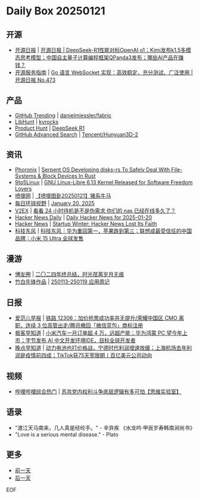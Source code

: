 # Daily Box 20250121

## 开源
- [开源日报](https://www.oschina.net/news/column?columnId=25) | [开源日报 | DeepSeek-R1性能对标OpenAI o1；Kimi发布k1.5多模态思考模型；中国自主量子计算编程框架QPanda3发布；哪些AI产品在赚钱？](https://www.oschina.net/news/330839)
- [开源服务指南](https://osguider.com/blog/) | [Go 语言 WebSocket 实现：高效稳定、充分测试、广泛使用 | 开源日报 No.473](https://osguider.com/blog/post/daily/daily-473/)

## 产品
- [GitHub Trending](https://github.com/trending?since=daily) | [danielmiessler/fabric](https://github.com/danielmiessler/fabric)
- [LibHunt](https://www.libhunt.com/) | [kvrocks](https://www.libhunt.com/r/kvrocks)
- [Product Hunt](https://www.producthunt.com) | [DeepSeek R1](https://www.producthunt.com/posts/deepseek-r1)
- [GitHub Advanced Search](https://github.com/search/advanced) | [Tencent/Hunyuan3D-2](https://github.com/Tencent/Hunyuan3D-2)

## 资讯
- [Phoronix](https://www.phoronix.com/) | [Serpent OS Developing disks-rs To Safely Deal With File-Systems & Block Devices In Rust](https://www.phoronix.com/news/Serpent-OS-disks-rs)
- [9to5Linux](https://9to5linux.com/) | [GNU Linux-Libre 6.13 Kernel Released for Software Freedom Lovers](https://9to5linux.com/gnu-linux-libre-6-13-kernel-released-for-software-freedom-lovers)
- [喷嚏网](http://www.dapenti.com/blog/blog.asp?subjectid=70&name=xilei) | [【喷嚏图卦20250121】猪系牛马](http://www.dapenti.com/blog/more.asp?name=xilei&id=183820)
- [每日环球视野](https://idai.ly/) | [January 20, 2025](http://m.idai.ly/se/a193iG?1737302400)
- [V2EX](https://www.v2ex.com/) | [看看 24 小时待机是不是伪需求 你们的 nas 已经在线多久了？](https://www.v2ex.com/t/1106750)
- [Hacker News Daily](https://www.daemonology.net/hn-daily/) | [Daily Hacker News for 2025-01-20](https://www.daemonology.net/hn-daily/2025-01-20.html)
- [Hacker News](https://news.ycombinator.com/front) | [Startup Winter: Hacker News Lost Its Faith](https://news.ycombinator.com/item?id=42778266)
- [科技东风](https://m.smzdm.com/tag/tn0400v/) | [科技东风｜华为重回第一，苹果跌到第三；联想成最受信任的中国品牌；小米 15 Ultra 全球发售](https://post.m.smzdm.com/p/adzqq65x/)

## 漫游
- [博友圈](https://www.boyouquan.com/home) | [二〇二四年终总结，时光荏苒岁月无痕](https://www.boyouquan.com/go?from=feed&link=https%3A%2F%2Ffeng.pub%2F0120257679.html)
- [竹白先锋作品](https://www.zhubai.wiki/) | [250113-250119 应用周记](https://open.zhubai.wiki/a/l/t/z/pl/flyhink/2493352933745008640)

## 日报
- [爱范儿早报](https://www.ifanr.com/category/ifanrnews) | [铁路 12306：加价抢票成功率并无提升/荣耀中国区 CMO 离职，连续 3 位高管出走/腾讯撤回「微信蓝包」商标注册](https://www.ifanr.com/1612719)
- [极客早知道](https://www.geekpark.net/column/74) | [小米汽车一月订单超 4 万，远超产能；华为鸿蒙 PC 望今年上市；字节发布 AI 中文开发环境IDE，目标全球开发者](https://www.geekpark.net/news/345457)
- [晚点早知道](https://www.latepost.com/news/index?proma=3) | [动力电池也打价格战，宁德时代利润增速放缓；上海机场去年利润是疫情前四成；TikTok获75天宽限期丨百亿美元公司动向](https://www.latepost.com/news/dj_detail?id=2753)

## 视频
- [哔哩哔哩综合热门](https://www.bilibili.com/v/popular/all/) | [苏共党内权利斗争底层逻辑有多可怕【思维实验室】](https://b23.tv/BV1ucwhehE8C)

## 语录
- "渡江天马南来，几人真是经纶手。" - 辛弃疾 《水龙吟·甲辰岁寿韩南涧尚书》
- "Love is a serious mental disease." - Plato

## 更多
- [前一天](daily-box-20250120.md)
- [后一天](daily-box-20250122.md)

EOF
